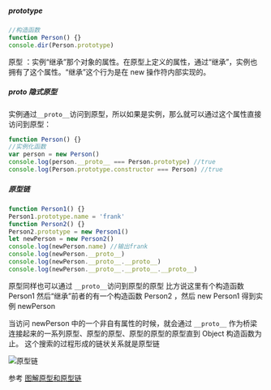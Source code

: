 ##### prototype

```js
//构造函数
function Person() {}
console.dir(Person.prototype)
```

原型 ：实例“继承”那个对象的属性。在原型上定义的属性，通过“继承”，实例也拥有了这个属性。“继承”这个行为是在 new 操作符内部实现的。

##### proto 隐式原型

实例通过`__proto__`访问到原型，所以如果是实例，那么就可以通过这个属性直接访问到原型：

```js
function Person() {}
//实例化函数
var person = new Person()
console.log(person.__proto__ === Person.prototype) //true
console.log(Person.prototype.constructor === Person) //true
```

##### 原型链

```js
function Person1() {}
Person1.prototype.name = 'frank'
function Person2() {}
Person2.prototype = new Person1()
let newPerson = new Person2()
console.log(newPerson.name) //输出frank
console.log(newPerson.__proto__)
console.log(newPerson.__proto__.__proto__)
console.log(newPerson.__proto__.__proto__.__proto__)
```

原型同样也可以通过 `__proto__`访问到原型的原型
比方说这里有个构造函数 Person1 然后“继承”前者的有一个构造函数 Person2 ，然后 new Person1 得到实例 newPerson

当访问 newPerson 中的一个非自有属性的时候，就会通过 `__proto__` 作为桥梁连接起来的一系列原型、原型的原型、原型的原型的原型直到 Object 构造函数为止。
这个搜索的过程形成的链状关系就是原型链

![原型链](https://cdn.6fed.com/github/js-basis/%E5%8E%9F%E5%9E%8B%E9%93%BE.jpg)

参考
[图解原型和原型链](https://juejin.im/post/5c8a692af265da2d8763b744)
